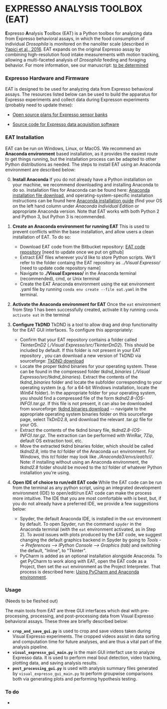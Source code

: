 # EXPRESSO ANALYSIS TOOLBOX (EAT) #

**E**xpresso **A**nalysis **T**oolbox (EAT) is a Python toolbox for analyzing data from Expresso behavioral assays, in which the food consumption of individual *Drosophila* is monitored on the nanoliter scale (described in [Yapici et al., 2016](https://doi.org/10.1016/j.cell.2016.02.061). EAT expands on the original Expresso assay by combining high-resolution food intake measurements with motion tracking, allowing a multi-faceted analysis of *Drosophila* feeding and foraging behavior. For more information, see our manuscript: [to be determined](http://yapicilab.com/research-projects.html) 

### Expresso Hardware and Firmware ###

EAT is designed to be used for analyzing data from Expresso behavioral assays. The resources listed below can be used to build the apparatus for Expresso experiments and collect data during Expresson experiments (probably need to update these):

* [Open source plans for Expresso sensor banks](http://public.iorodeo.com/docs/expresso/hardware_design_files.html)

* [Source code for Expresso data acquisition software](http://public.iorodeo.com/docs/expresso/device_software.html)

### EAT Installation ###

EAT can be run on Windows, Linux, or MacOS. We recommend an **Anaconda environment** based installation, as it provides the easiest route to get things running, but the installation process can be adapted to other Python distributions as needed. The steps to install EAT using an Anaconda environment are described below:

0. **Install Anaconda** If you do not already have a Python installation on your machine, we recommend downloading and installing Anaconda to do so. Installation files for Anaconda can be found here: [Anaconda installation file download](https://www.anaconda.com/products/individual), and operating-system-specific installation instructions can be found here [Anaconda installation guide](https://docs.anaconda.com/anaconda/install/) (find your OS on the left hand column under *Anaconda Individual Edition* or appropriate Anaconda version. Note that EAT works with both Python 2 and Python 3, but Python 3 is recommended.

1. **Create an Anaconda environment for running EAT** This is used to prevent conflicts within the base installation, and allow users a clean installation of EAT. To do so:
	* Download EAT code from the Bitbucket repository: [EAT code repository](https://bitbucket.org/samcwhitehead/visual_expresso_gui/src/master/) [need to update once we put on github]
	* Extract EAT files wherever you'd like to store Python scripts. We'll refer to the folder containg the EAT repository as *../Visual Expresso/* [need to update code repository name]
	* Navigate to **./Visual Expresso/** in the Anaconda terminal (recommended), cmd, or Unix terminal
	* Create the EAT Anaconda environment using the eat environment .yaml file by running `conda env create --file eat.yaml` in the terminal. 

2. **Activate the Anaconda environment for EAT** Once the `eat` environment from Step 1 has been successfully created, activate it by running `conda activate eat` in the terminal

3. **Configure TkDND** TkDND is a tool to allow drag and drop functionality for the EAT GUI interfaces. To configure this appropriately:
	* Confirm that your EAT repository contains a folder called *TkinterDnD2* (*./Visual Expresso/src/TkinterDnD2*). This should be included by default. If this folder is not present in your EAT repository , you can download a new version of TkDND via sourceforge: [TkDND download](https://sourceforge.net/projects/tkdnd/)
	* Locate the proper tkdnd binaries for your operating system. These can be found in the compressed folder *tkdnd_binaries* (*./Visual Expresso/src/tkdnd_binaries*). Extract the contents of the *tkdnd_binaries* folder and locate the subfolder corresponding to your operating system (e.g. for a 64-bit Windows installation, locate the *Win64* folder). In the appropriate folder for your operating system, you should find a compressed file of the form *tkdnd2.8-(OS-INFO).tar.gz*. If this file is not present, it can also be downloaded from sourceforge: [tkdnd binaries download](https://sourceforge.net/projects/tkdnd/files/) -- navigate to the appropriate operating system binaries folder on this sourceforge page, select TkDnD2.8, and download the relevant .tar.gz file for your OS.
	* Extract the contents of the tkdnd binary file, *tkdnd2.8-(OS-INFO).tar.gz*. The extraction can be performed with WinRar, 7Zip, default OS extraction tool, etc.
	* Move the extracted tkdnd binaries folder, which should be called *tkdnd2.8*, into the *tcl* folder of the Anaconda `eat` environment. For Windows, this *tcl* folder may look like *./Anaconda3/envs/eat/tcl/*. Note: if installing without using an Anaconda environment, the *tkdnd2.8* folder should be moved to the *tcl* folder of whatever Python installation you're using.

4. **Open IDE of choice to run/edit EAT code** While the EAT code can be run from the terminal as any python script, using an integrated development environment (IDE) to open/edit/run EAT code can make the process more intuitive. The IDE that you are most comfortable with is best, but, if you do not already have a preferred IDE, we provide a few suggestions below:
	* Spyder, the default Anaconda IDE, is installed in the `eat` environment by default. To open Spyder, run the command `spyder` in the Anaconda terminal (with the `eat` environment activated, as in Step 2). To avoid issues with plots produced by the EAT code, we suggest changing the default graphics backend in Spyder by going to *Tools --> Preferences --> IPython Console --> Graphics (tab)* and switching the default, "Inline", to "Tkinter".
	* PyCharm is added as an optional installation alongside Anaconda. To get PyCharm to work along with EAT, open the EAT code as a Project, then set the `eat` environment as the Project Interpreter. That process is described here: [Using PyCharm and Anaconda environment](https://docs.anaconda.com/anaconda/user-guide/tasks/pycharm/).
	
### Usage ###
(Needs to be fleshed out)

The main tools from EAT are three GUI interfaces which deal with pre-processing, processing, and post-processing data from Visual Expresso behavioral assays. These three are briefly described below:

* **`crop_and_save_gui.py`** is used to crop and save videos taken during Visual Expresso experiments. The cropped videos assist in data sorting and computation time for future analyses, and are thus a vital part of the analysis pipeline.
* **`visual_expresso_gui_main.py`** is the main GUI interfact use to analyze Expresso data. It is used to perform meal bout detection, video tracking, plotting data, and saving analysis results.
* **`post_processing_gui.py`** is used with analysis summary files generated by `visual_expresso_gui_main.py` to perform groupwise comparisons both via generating plots and performing hypothesis testing.

### To do ###
*